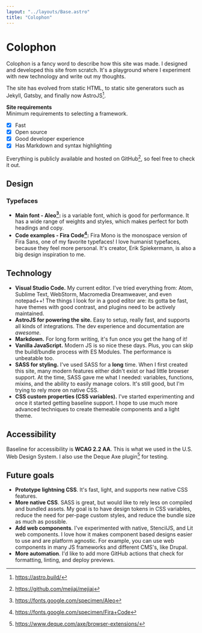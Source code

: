 ```yaml
---
layout: "../layouts/Base.astro"
title: "Colophon"
---
```


# Colophon

Colophon is a fancy word to describe how this site was made. I designed and developed this site from scratch. It's a playground where I experiment with new technology and write out my thoughts.

The site has evolved from static HTML, to static site generators such as Jekyll, Gatsby, and finally now AstroJS[^1].

**Site requirements** <br>
Minimum requirements to selecting a framework.

- [x] Fast
- [x] Open source
- [x] Good developer experience
- [x] Has Markdown and syntax highlighting

Everything is publicly available and hosted on GitHub[^2], so feel free to check it out.

## Design

### Typefaces

- **Main font - Aleo[^3]:** is a variable font, which is good for performance. It has a wide range of weights and styles, which makes perfect for both headings and copy.
- **Code examples - Fira Code[^4]:** Fira Mono is the monospace version of Fira Sans, one of my favorite typefaces! I love humanist typefaces, because they feel more personal. It's creator, Erik Spiekermann, is also a big design inspiration to me.

## Technology

- **Visual Studio Code.** My current editor. I've tried everything from: Atom, Sublime Text, WebStorm, Macromedia Dreamweaver, and even notepad++! The things I look for in a good editor are: its gotta be fast, have themes with good contrast, and plugins need to be actively maintained.
- **AstroJS for powering the site.** Easy to setup, really fast, and supports all kinds of integrations. The dev experience and documentation are _awesome_.
- **Markdown.** For long form writing, it's fun once you get the hang of it!
- **Vanilla JavaScript.** Modern JS is so nice these days. Plus, you can skip the build/bundle process with ES Modules. The performance is unbeatable too.
- **SASS for styling.** I've used SASS for a **long** time. When I first created this site, many modern features either didn't exist or had little browser support. At the time, SASS gave me what I needed: variables, functions, mixins, and the ability to easily manage colors. It's still good, but I'm trying to rely more on native CSS.
- **CSS custom properties (CSS variables).** I've started experimenting and once it started getting baseline support. I hope to use much more advanced techniques to create themeable components and a light theme.

## Accessibility

Baseline for accessibility is **WCAG 2.2 AA**. This is what we used in the U.S. Web Design System. I also use the Deque Axe plugin[^5] for testing.

## Future goals

- **Prototype lightning CSS**. It's fast, light, and supports new native CSS features.
- **More native CSS**. SASS is great, but would like to rely less on compiled and bundled assets. My goal is to have design tokens in CSS variables, reduce the need for per-page custom styles, and reduce the bundle size as much as possible.
- **Add web components**. I've experimented with native, StencilJS, and Lit web components. I love how it makes component based designs easier to use and are platform agnostic. For example, you can use web components in many JS frameworks and different CMS's, like Drupal.
- **More automation**. I'd like to add more GitHub actions that check for formatting, linting, and deploy previews.

[^1]: https://astro.build/

[^2]: https://github.com/mejiaj/mejiaj

[^3]: https://fonts.google.com/specimen/Aleo

[^4]: https://fonts.google.com/specimen/Fira+Code

[^5]: https://www.deque.com/axe/browser-extensions/
